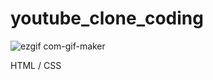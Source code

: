 # youtube_clone_coding
![ezgif com-gif-maker](https://user-images.githubusercontent.com/89075605/138127862-3e10be05-1201-403b-a440-8e95d7f4fed6.gif)

HTML / CSS
